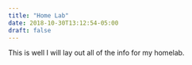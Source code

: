 ```yaml
---
title: "Home Lab"
date: 2018-10-30T13:12:54-05:00
draft: false
---
```


This is well I will lay out all of the info for my homelab.